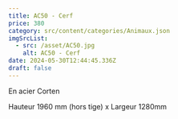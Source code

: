 ```yaml
---
title: AC50 - Cerf
price: 380
category: src/content/categories/Animaux.json
imgSrcList:
  - src: /asset/AC50.jpg
    alt: AC50 - Cerf
date: 2024-05-30T12:44:45.336Z
draft: false
---
```


En acier Corten

Hauteur 1960 mm (hors tige) x Largeur 1280mm
